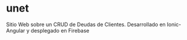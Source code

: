 # unet
 Sitio Web sobre un CRUD de Deudas de Clientes. Desarrollado en Ionic-Angular y desplegado en Firebase
